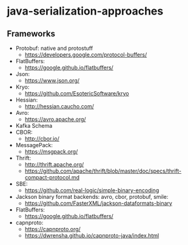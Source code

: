 # java-serialization-approaches

## Frameworks

- Protobuf: native and protostuff  
  - https://developers.google.com/protocol-buffers/
- FlatBuffers: 
  - https://google.github.io/flatbuffers/
- Json: 
  - https://www.json.org/
- Kryo: 
  - https://github.com/EsotericSoftware/kryo
- Hessian: 
  - http://hessian.caucho.com/
- Avro: 
  - https://avro.apache.org/     
- Kafka Schema
- CBOR: 
  - http://cbor.io/
- MessagePack: 
  - https://msgpack.org/
- Thrift: 
  - http://thrift.apache.org/ 
  - https://github.com/apache/thrift/blob/master/doc/specs/thrift-compact-protocol.md
- SBE: 
  - https://github.com/real-logic/simple-binary-encoding
- Jackson binary format backends: avro, cbor, protobuf, smile: 
  - https://github.com/FasterXML/jackson-dataformats-binary
- FlatBuffers: 
  - https://google.github.io/flatbuffers/
- capnproto: 
  - https://capnproto.org/   
  - https://dwrensha.github.io/capnproto-java/index.html
